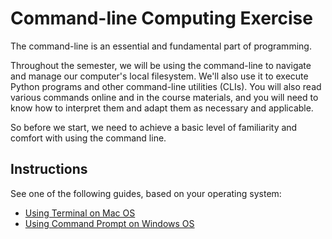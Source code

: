 # Command-line Computing Exercise

The command-line is an essential and fundamental part of programming.

Throughout the semester, we will be using the command-line to navigate and manage our computer's local filesystem. We'll also use it to execute Python programs and other command-line utilities (CLIs). You will also read various commands online and in the course materials, and you will need to know how to interpret them and adapt them as necessary and applicable.

So before we start, we need to achieve a basic level of familiarity and comfort with using the command line.

## Instructions

See one of the following guides, based on your operating system:

  + [Using Terminal on Mac OS](mac-terminal.md)
  + [Using Command Prompt on Windows OS](windows-command-prompt.md)
